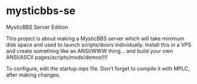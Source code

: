 # mysticbbs-se
MysticBBS Server Edition

This project is about making a MysticBBS server which will take minimum disk space and used to launch scripts/doors individually. Install this in a VPS and create something like an ANSI/WWW thing... and build your own ANSI/ASCII pages/scripts/mods/demos!!!!


To configure, edit the startup.mps file. Don't forget to compile it with MPLC, after making changes.
